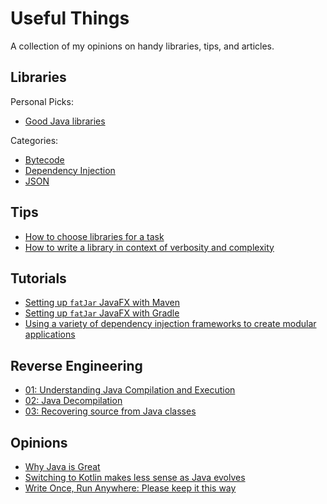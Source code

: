 # Useful Things

A collection of my opinions on handy libraries, tips, and articles.

## Libraries

Personal Picks: 

* [Good Java libraries](libs/personal-picks.md)

Categories:

* [Bytecode](libs/bytecode.md)
* [Dependency Injection](libs/dependency-injection.md)
* [JSON](libs/json.md)

## Tips

* [How to choose libraries for a task](tips/choosing-libraries.md)
* [How to write a library in context of verbosity and complexity](tips/verbosity-and-complexity.md)

## Tutorials

* [Setting up `fatJar` JavaFX with Maven](tutorials/javafx/maven-setup)
* [Setting up `fatJar` JavaFX with Gradle](tutorials/javafx/gradle-setup)
* [Using a variety of dependency injection frameworks to create modular applications](tutorials/dependency-injection)

## Reverse Engineering

* [01: Understanding Java Compilation and Execution](reversing/re-01-java-compiling.md) 
* [02: Java Decompilation](reversing/re-02-java-decompiling.md) 
* [03: Recovering source from Java classes](reversing/re-03-java-recovering-source.md)

## Opinions

* [Why Java is Great](opinions/why-java-is-great.md)
* [Switching to Kotlin makes less sense as Java evolves](opinions/switching-to-kotlin.md)
* [Write Once, Run Anywhere: Please keep it this way](opinions/write-once-run-anywhere.md)
